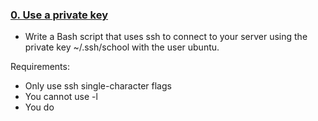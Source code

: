 ### [0. Use a private key](./0-use_a_private_key)
* Write a Bash script that uses ssh to connect to your server using the private key ~/.ssh/school with the user ubuntu.

Requirements:
*    Only use ssh single-character flags
*    You cannot use -l
*    You do

